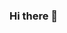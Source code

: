 ### Hi there 👋

<!--
**1cherbear1/1cherbear1** is a ✨ _special_ ✨
 repository because its `README.md` (this file) 
appears on your GitHub profile.

Here are some ideas to get you started:

- 🔭 I’m currently working on ...
- 🌱 I’m currently learning ...
- 👯 I’m looking to collaborate on ...
- 🤔 I’m looking for help with ...
- 💬 Ask me about ...
anything you would like. If it suits me to answer you I will do so sincerely.
- 📫 How to reach me: ...
- 😄 Pronouns: ...
- ⚡ Fun fact: ...
I am growing entirely too fond of being alone. Going in public now gives me major anxiety. I am so over people. Staying happy and in a positive frame of mind is a daunting task.
-->
